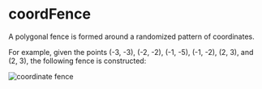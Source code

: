 # coordFence
A polygonal fence is formed around a randomized pattern of coordinates.

For example, given the points (-3, -3), (-2, -2), (-1, -5), (-1, -2), (2, 3), and (2, 3), the following fence is constructed:

![coordinate fence](http://imgh.us/coordFence.png)

